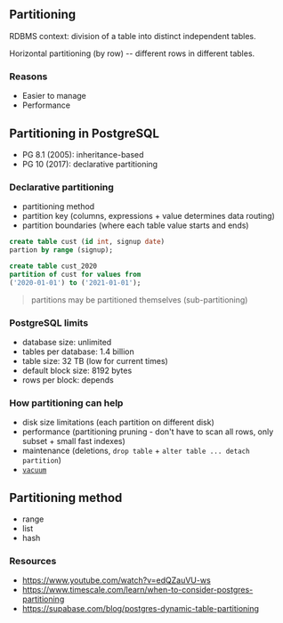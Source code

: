 ## Partitioning

RDBMS context: division of a table into distinct independent
tables.

Horizontal partitioning (by row) -- different rows in different
tables.

### Reasons

- Easier to manage
- Performance

## Partitioning in PostgreSQL

- PG 8.1 (2005): inheritance-based
- PG 10 (2017): declarative partitioning

### Declarative partitioning

- partitioning method
- partition key (columns, expressions + value determines data routing)
- partition boundaries (where each table value starts and ends)

```sql
create table cust (id int, signup date)
partion by range (signup);

create table cust_2020
partition of cust for values from
('2020-01-01') to ('2021-01-01');
```

> partitions may be partitioned themselves (sub-partitioning)

### PostgreSQL limits

- database size: unlimited
- tables per database: 1.4 billion
- table size: 32 TB (low for current times)
- default block size: 8192 bytes
- rows per block: depends

### How partitioning can help

- disk size limitations (each partition on different disk)
- performance (partitioning pruning - don't have to scan all rows, only subset + small fast indexes)
- maintenance (deletions, `drop table` + `alter table ... detach partition`)
- [`vacuum`](https://www.postgresql.org/docs/current/sql-vacuum.html)

## Partitioning method

- range
- list
- hash

### Resources

- https://www.youtube.com/watch?v=edQZauVU-ws
- https://www.timescale.com/learn/when-to-consider-postgres-partitioning
- https://supabase.com/blog/postgres-dynamic-table-partitioning